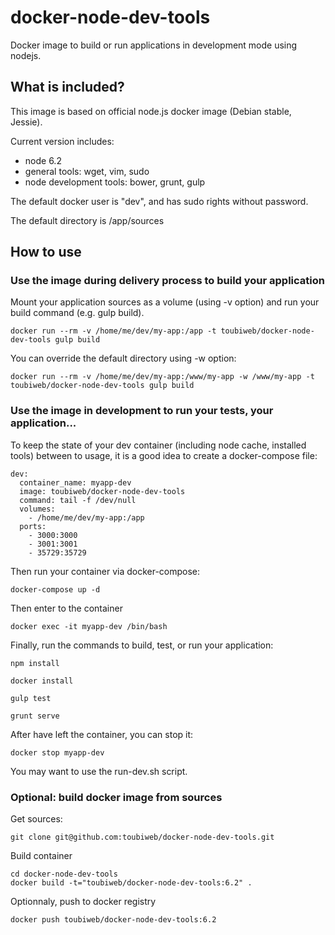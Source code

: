 # docker-node-dev-tools

Docker image to build or run applications in development mode using nodejs.

## What is included?

This image is based on official node.js docker image (Debian stable, Jessie). 

Current version includes:
* node 6.2
* general tools: wget, vim, sudo
* node development tools: bower, grunt, gulp

The default docker user is "dev", and has sudo rights without password.

The default directory is /app/sources

## How to use
	
### Use the image during delivery process to build your application

Mount your application sources as a volume (using -v option) and run your build command (e.g. gulp build).

	docker run --rm -v /home/me/dev/my-app:/app -t toubiweb/docker-node-dev-tools gulp build

You can override the default directory using -w option:

	docker run --rm -v /home/me/dev/my-app:/www/my-app -w /www/my-app -t toubiweb/docker-node-dev-tools gulp build

### Use the image in development to run your tests, your application...

To keep the state of your dev container (including node cache, installed tools) between to usage, it is a good idea to create a docker-compose file:

	dev:
	  container_name: myapp-dev
	  image: toubiweb/docker-node-dev-tools
	  command: tail -f /dev/null
	  volumes:
		- /home/me/dev/my-app:/app
	  ports:
		- 3000:3000
		- 3001:3001
		- 35729:35729

Then run your container via docker-compose:

	docker-compose up -d

Then enter to the container

	docker exec -it myapp-dev /bin/bash

Finally, run the commands to build, test, or run your application:

	npm install
	
	docker install

	gulp test
	
	grunt serve
	
After have left the container, you can stop it:

	docker stop myapp-dev
	

You may want to use the run-dev.sh script.


### Optional: build docker image from sources

Get sources:

	git clone git@github.com:toubiweb/docker-node-dev-tools.git

Build container

	cd docker-node-dev-tools
	docker build -t="toubiweb/docker-node-dev-tools:6.2" .

Optionnaly, push to docker registry

	docker push toubiweb/docker-node-dev-tools:6.2
